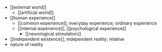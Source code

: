 - [[external world]]
    - [[artificial world]]
- [[human experience]]
    - [[common experience]]; everyday experience; ordinary experience
    - [[internal experience]]; [[psychological experience]]
        - [[neurological stimulation]]
- [[independent existence]]; independent reality; relative
- nature of reality
